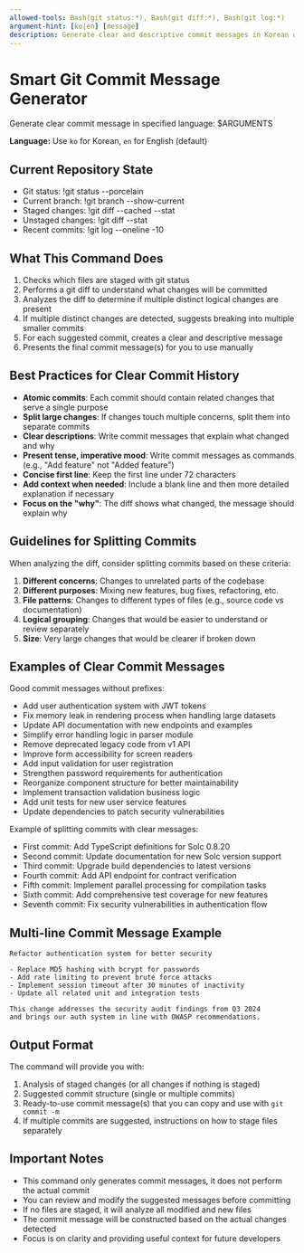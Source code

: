 ```yaml
---
allowed-tools: Bash(git status:*), Bash(git diff:*), Bash(git log:*)
argument-hint: [ko|en] [message]
description: Generate clear and descriptive commit messages in Korean or English without conventional prefixes
---
```


# Smart Git Commit Message Generator

Generate clear commit message in specified language: $ARGUMENTS

**Language:** Use `ko` for Korean, `en` for English (default)

## Current Repository State

- Git status: !git status --porcelain
- Current branch: !git branch --show-current
- Staged changes: !git diff --cached --stat
- Unstaged changes: !git diff --stat
- Recent commits: !git log --oneline -10

## What This Command Does

1. Checks which files are staged with git status
2. Performs a git diff to understand what changes will be committed
3. Analyzes the diff to determine if multiple distinct logical changes are present
4. If multiple distinct changes are detected, suggests breaking into multiple smaller commits
5. For each suggested commit, creates a clear and descriptive message
6. Presents the final commit message(s) for you to use manually

## Best Practices for Clear Commit History

- **Atomic commits**: Each commit should contain related changes that serve a single purpose
- **Split large changes**: If changes touch multiple concerns, split them into separate commits
- **Clear descriptions**: Write commit messages that explain what changed and why
- **Present tense, imperative mood**: Write commit messages as commands (e.g., "Add feature" not "Added feature")
- **Concise first line**: Keep the first line under 72 characters
- **Add context when needed**: Include a blank line and then more detailed explanation if necessary
- **Focus on the "why"**: The diff shows what changed, the message should explain why

## Guidelines for Splitting Commits

When analyzing the diff, consider splitting commits based on these criteria:

1. **Different concerns**: Changes to unrelated parts of the codebase
2. **Different purposes**: Mixing new features, bug fixes, refactoring, etc.
3. **File patterns**: Changes to different types of files (e.g., source code vs documentation)
4. **Logical grouping**: Changes that would be easier to understand or review separately
5. **Size**: Very large changes that would be clearer if broken down

## Examples of Clear Commit Messages

Good commit messages without prefixes:

- Add user authentication system with JWT tokens
- Fix memory leak in rendering process when handling large datasets
- Update API documentation with new endpoints and examples
- Simplify error handling logic in parser module
- Remove deprecated legacy code from v1 API
- Improve form accessibility for screen readers
- Add input validation for user registration
- Strengthen password requirements for authentication
- Reorganize component structure for better maintainability
- Implement transaction validation business logic
- Add unit tests for new user service features
- Update dependencies to patch security vulnerabilities

Example of splitting commits with clear messages:

- First commit: Add TypeScript definitions for Solc 0.8.20
- Second commit: Update documentation for new Solc version support
- Third commit: Upgrade build dependencies to latest versions
- Fourth commit: Add API endpoint for contract verification
- Fifth commit: Implement parallel processing for compilation tasks
- Sixth commit: Add comprehensive test coverage for new features
- Seventh commit: Fix security vulnerabilities in authentication flow

## Multi-line Commit Message Example

```
Refactor authentication system for better security

- Replace MD5 hashing with bcrypt for passwords
- Add rate limiting to prevent brute force attacks
- Implement session timeout after 30 minutes of inactivity
- Update all related unit and integration tests

This change addresses the security audit findings from Q3 2024
and brings our auth system in line with OWASP recommendations.
```

## Output Format

The command will provide you with:

1. Analysis of staged changes (or all changes if nothing is staged)
2. Suggested commit structure (single or multiple commits)
3. Ready-to-use commit message(s) that you can copy and use with `git commit -m`
4. If multiple commits are suggested, instructions on how to stage files separately

## Important Notes

- This command only generates commit messages, it does not perform the actual commit
- You can review and modify the suggested messages before committing
- If no files are staged, it will analyze all modified and new files
- The commit message will be constructed based on the actual changes detected
- Focus is on clarity and providing useful context for future developers